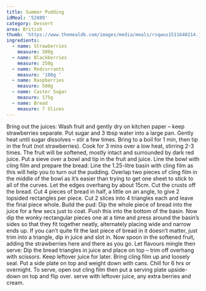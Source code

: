 ```yaml
---
title: Summer Pudding
idMeal: '52889'
category: Dessert
area: British
thumb: 'https://www.themealdb.com/images/media/meals/rsqwus1511640214.jpg'
ingredients:
  - name: Strawberries
    measure: 300g
  - name: Blackberries
    measure: 250g
  - name: Redcurrants
    measure: '100g '
  - name: Raspberries
    measure: 500g
  - name: Caster Sugar
    measure: 175g
  - name: Bread
    measure: 7 Slices
---
```

Bring out the juices: Wash fruit and gently dry on kitchen paper – keep strawberries separate. Put sugar and 3 tbsp water into a large pan. Gently heat until sugar dissolves – stir a few times. Bring to a boil for 1 min, then tip in the fruit (not strawberries). Cook for 3 mins over a low heat, stirring 2-3 times. The fruit will be softened, mostly intact and surrounded by dark red juice. Put a sieve over a bowl and tip in the fruit and juice.
Line the bowl with cling film and prepare the bread: Line the 1.25-litre basin with cling film as this will help you to turn out the pudding. Overlap two pieces of cling film in the middle of the bowl as it’s easier than trying to get one sheet to stick to all of the curves. Let the edges overhang by about 15cm. Cut the crusts off the bread. Cut 4 pieces of bread in half, a little on an angle, to give 2 lopsided rectangles per piece. Cut 2 slices into 4 triangles each and leave the final piece whole.
Build the pud: Dip the whole piece of bread into the juice for a few secs just to coat. Push this into the bottom of the basin. Now dip the wonky rectangular pieces one at a time and press around the basin’s sides so that they fit together neatly, alternately placing wide and narrow ends up. If you can’t quite fit the last piece of bread in it doesn’t matter, just trim into a triangle, dip in juice and slot in. Now spoon in the softened fruit, adding the strawberries here and there as you go.
Let flavours mingle then serve: Dip the bread triangles in juice and place on top – trim off overhang with scissors. Keep leftover juice for later. Bring cling film up and loosely seal. Put a side plate on top and weight down with cans. Chill for 6 hrs or overnight. To serve, open out cling film then put a serving plate upside-down on top and flip over. serve with leftover juice, any extra berries and cream.
